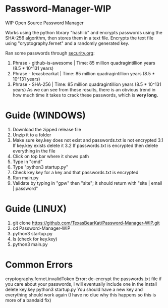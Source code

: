 # Password-Manager-WIP
WIP Open Source Password Manager

Works using the python library "hashlib" and encrypts passwords using the SHA-256 algorithm, then stores them in a text file.
Encrypts the text file using "cryptography.fernet" and a randomly generated key.

Ran some passwords through [security.org](www.security.org/):
1. Phrase - github-is-awesome | Time: 85 million quadragintillion years (8.5 * 10^131 years)
2. Phrase - texasbearkat | Time: 85 million quadragintillion years (8.5 * 10^131 years)
3. Phrase - SHA-256 | Time: 85 million quadragintillion years (8.5 * 10^131 years)
As we can see from these results, there is an obvious trend in how much time it takes to crack these passwords, which is **very long.**

# Guide (WINDOWS)
1. Download the zipped release file
2. Unzip it to a folder
3. Make sure key.key does not exist and passwords.txt is not encrypted
3.1 If key.key exists delete it
3.2 If passwords.txt is encrypted then delete everything in the file
4. Click on top bar where it shows path
5. Type in "cmd"
6. Type "python3 startup.py"
7. Check key.key for a key and that passwords.txt is encrypted
8. Run main.py
9. Validate by typing in "gpw" then "site"; it should return with "site | email | password"

# Guide (LINUX)
1. git clone https://github.com/TexasBearKat/Password-Manager-WIP.git
2. cd Password-Manager-WIP
3. python3 startup.py
4. ls (check for key.key)
5. python3 main.py

# Common Errors
cryptography.fernet.invalidToken Error:
de-encrypt the passwords.txt file if you care about your passwords, I will eventually include one in the install
delete key.key
python3 startup.py
You should have a new key and everything should work again
(I have no clue why this happens so this is more of a bandaid fix)
